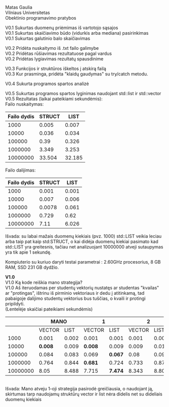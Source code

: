 Matas Gaulia <br/>
Vilniaus Universitetas <br/>
Obektinio programavimo pratybos<br/>

V0.1 Sukurtas duomenų priėmimas iš vartotojo sąsajos<br/>
V0.1 Sukurtas skaičiavimo būdo (vidurkis arba mediana) pasirinkimas<br/>
V0.1 Sukurtas galutinio balo skaičiavimas<br/>

V0.2 Pridėta nuskaitymo iš .txt failo galimybe<br/>
V0.2 Pridėtas rūšiavimas rezultatuose pagal vardus<br/>
V0.2 Pridėtas lygiavimas rezultatų spausdinime<br/>

V0.3 Funkcijos ir struktūros iškeltos į atskirą failą <br/>
V0.3 Kur prasminga, pridėta "klaidų gaudymas" su try/catch metodu.

V0.4 Sukurta programos spartos analizė

V0.5 Sukurtas programos spartos lyginimas naudojant std::list ir std::vector<br>
V0.5 Rezultatas (laikai pateikiami sekundėmis): <br>
Failo nuskaitymas:
<table>
<thead>
  <tr>
    <th>Failo dydis</th>
    <th>STRUCT</th>
    <th>LIST</th>
  </tr>
</thead>
<tbody>
  <tr>
    <td>1000</td>
    <td>0.005</td>
    <td>0.007</td>
  </tr>
  <tr>
    <td>10000</td>
    <td>0.036</td>
    <td>0.034</td>
  </tr>
  <tr>
    <td>100000</td>
    <td>0.39</td>
    <td>0.326</td>
  </tr>
  <tr>
    <td>1000000</td>
    <td>3.349</td>
    <td>3.253</td>
  </tr>
  <tr>
    <td>10000000</td>
    <td>33.504</td>
    <td>32.185</td>
  </tr>
</tbody>
</table>

Failo dalijimas:
<table>
<thead>
  <tr>
    <th>Failo dydis</th>
    <th>STRUCT</th>
    <th>LIST</th>
  </tr>
</thead>
<tbody>
  <tr>
    <td>1000</td>
    <td>0.001</td>
    <td>0.001</td>
  </tr>
  <tr>
    <td>10000</td>
    <td>0.007</td>
    <td>0.006</td>
  </tr>
  <tr>
    <td>100000</td>
    <td>0.0078</td>
    <td>0.061</td>
  </tr>
  <tr>
    <td>1000000</td>
    <td>0.729</td>
    <td>0.62</td>
  </tr>
  <tr>
    <td>10000000</td>
    <td>7.11</td>
    <td>6.026</td>
  </tr>
</tbody>
</table>

Išvada: su labai mažais duomenų kiekiais (pvz. 1000) std::LIST veikia leciau arba taip pat kaip std:STRUCT, o kai didėja duomenų kiekiai pasimato kad std::LIST yra greitesnis, tačiau net analizuojant 10000000  atveji sutaupymas yra tik apie 1 sekundę.

Kompiuterio su kuriuo daryti testai parametrai : 2.60GHz procesorius, 8 GB RAM, SSD 231 GB dydžio.


<B>V1.0</B> <BR>
V1.0 Ką kode reiškia mano strategija? <BR>
V1.0 Aš iteruodamas per studentų vektorių nustatęs ar studentas "kvailas" ar "protingas", ištrinu iš pirminio vektoriaus ir dedu į atitinkamą, tad pabaigoje dalijimo studentų vektorius bus tuščias, o kvaili ir protingi pripildyti.
<BR>
(Lentelėje skaičiai pateikiami sekundėmis)
<table>
<thead>
  <tr>
    <th></th>
    <th colspan="2">MANO</th>
    <th colspan="2">1</th>
    <th colspan="2">2</th>
  </tr>
</thead>
<tbody>
  <tr>
    <td></td>
    <td>VECTOR</td>
    <td>LIST</td>
    <td>VECTOR</td>
    <td>LIST</td>
    <td>VECTOR</td>
    <td>LIST</td>
  </tr>
  <tr>
    <td>1000</td>
    <td>0.001</td>
    <td>0.002</td>
    <td>0.001</td>
    <td>0.001</td>
    <td>0.001</td>
    <td>0.001</td>
  </tr>
  <tr>
    <td>10000</td>
    <td><b>0.008</b></td>
    <td>0.009</td>
    <td><b>0.008</b></td>
    <td>0.009</td>
    <td>0.009</td>
    <td>0.011</td>
  </tr>
  <tr>
    <td>100000</td>
    <td>0.084</td>
    <td>0.083</td>
    <td>0.069</td>
    <td><b>0.067</b></td>
    <td>0.08</td>
    <td>0.098</td>
  </tr>
  <tr>
    <td>1000000</td>
    <td>0.764</td>
    <td>0.844</td>
    <td><b>0.681</b></td>
    <td>0.724</td>
    <td>0.733</td>
    <td>0.879</td>
  </tr>
  <tr>
    <td>10000000</td>
    <td>8.05</td>
    <td>8.488</td>
    <td>7.715</td>
    <td><b>7.474</b></td>
    <td>8.343</td>
    <td>8.805</td>
  </tr>
</tbody>
</table>

<br>
Išvada: Mano atveju 1-oji strategija pasirodė greičiausia, o naudojant ją, skirtumas tarp naudojamų struktūrų vector ir list nėra didelis net su dideliais duomenų kiekiais
